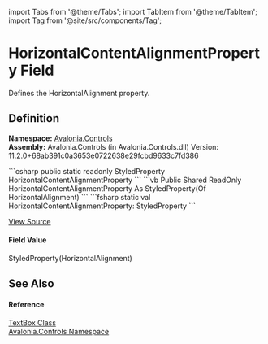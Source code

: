 import Tabs from '@theme/Tabs'; 
import TabItem from '@theme/TabItem'; 
import Tag from '@site/src/components/Tag'; 

# HorizontalContentAlignmentProperty Field


Defines the HorizontalAlignment property.



## Definition
**Namespace:** <a href="N_Avalonia_Controls">Avalonia.Controls</a>  
**Assembly:** Avalonia.Controls (in Avalonia.Controls.dll) Version: 11.2.0+68ab391c0a3653e0722638e29fcbd9633c7fd386

<Tabs groupId="api-code-preview">
<TabItem value="csharp" label="C#">
```csharp
public static readonly StyledProperty<HorizontalAlignment> HorizontalContentAlignmentProperty
```
</TabItem>
<TabItem value="vb" label="VB">
```vb
Public Shared ReadOnly HorizontalContentAlignmentProperty As StyledProperty(Of HorizontalAlignment)
```
</TabItem>
<TabItem value="fsharp" label="F#">
```fsharp
static val HorizontalContentAlignmentProperty: StyledProperty<HorizontalAlignment>
```
</TabItem>
</Tabs>



<a href="https://github.com/AvaloniaUI/Avalonia/tree/master/srcAvalonia.Controls/TextBox.cs" title="View the source code">View Source</a>



#### Field Value
StyledProperty(HorizontalAlignment)

## See Also


#### Reference
<a href="T_Avalonia_Controls_TextBox">TextBox Class</a>  
<a href="N_Avalonia_Controls">Avalonia.Controls Namespace</a>  
